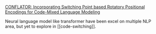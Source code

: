 [CONFLATOR: Incorporating Switching Point based Rotatory Positional Encodings for Code-Mixed Language Modeling](https://openreview.net/forum?id=B3ykB9aIu7)

Neural language model like transformer have been excel on multiple NLP area, but yet to explore in [[code-switching]].